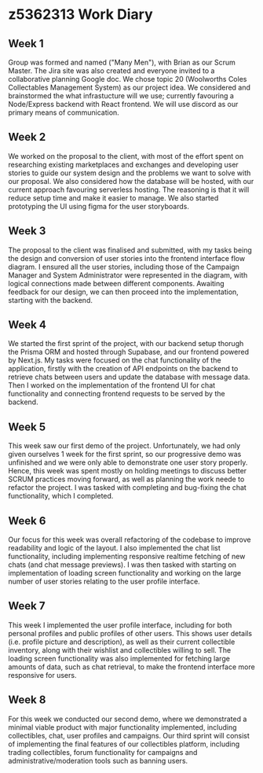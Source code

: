 # z5362313 Work Diary

## Week 1
Group was formed and named ("Many Men"), with Brian as our Scrum Master. The Jira site was also created and everyone invited to a collaborative planning Google doc. We chose topic 20 (Woolworths Coles Collectables Management System) as our project idea. We considered and brainstormed the what infrastucture will we use; currently favouring a Node/Express backend with React frontend. We will use discord as our primary means of communication.

## Week 2
We worked on the proposal to the client, with most of the effort spent on researching existing marketplaces and exchanges and developing user stories to guide our system design and the problems we want to solve with our proposal. We also considered how the database will be hosted, with our current approach favouring serverless hosting. The reasoning is that it will reduce setup time and make it easier to manage. We also started prototyping the UI using figma for the user storyboards.

## Week 3
The proposal to the client was finalised and submitted, with my tasks being the design and conversion of user stories into the frontend interface flow diagram. I ensured all the user stories, including those of the Campaign Manager and System Administrator were represented in the diagram, with logical connections made between different components. Awaiting feedback for our design, we can then proceed into the implementation, starting with the backend.

## Week 4
We started the first sprint of the project, with our backend setup thorugh the Prisma ORM and hosted through Supabase, and our frontend powered by Next.js. My tasks were focused on the chat functionality of the application, firstly with the creation of API endpoints on the backend to retrieve chats between users and update the database with message data. Then I worked on the implementation of the frontend UI for chat functionality and connecting frontend requests to be served by the backend.

## Week 5
This week saw our first demo of the project. Unfortunately, we had only given ourselves 1 week for the first sprint, so our progressive demo was unfinished and we were only able to demonstrate one user story properly. Hence, this week was spent mostly on holding meetings to discuss better SCRUM practices moving forward, as well as planning the work neede to refactor the project. I was tasked with completing and bug-fixing the chat functionality, which I completed.

## Week 6
Our focus for this week was overall refactoring of the codebase to improve readability and logic of the layout. I also implemented the chat list functionality, including implementing responsive realtime fetching of new chats (and chat message previews). I was then tasked with starting on implementation of loading screen functionality and working on the large number of user stories relating to the user profile interface.

## Week 7
This week I implemented the user profile interface, including for both personal profiles and public profiles of other users. This shows user details (i.e. profile picture and description), as well as their current collectible inventory, along with their wishlist and collectibles willing to sell. The loading screen functionality was also implemented for fetching large amounts of data, such as chat retrieval, to make the frontend interface more responsive for users.

## Week 8
For this week we conducted our second demo, where we demonstrated a minimal viable product with major functionality implemented, including collectibles, chat, user profiles and campaigns. Our third sprint will consist of implementing the final features of our collectibles platform, including trading collectibles, forum functionality for campaigns and administrative/moderation tools such as banning users.
